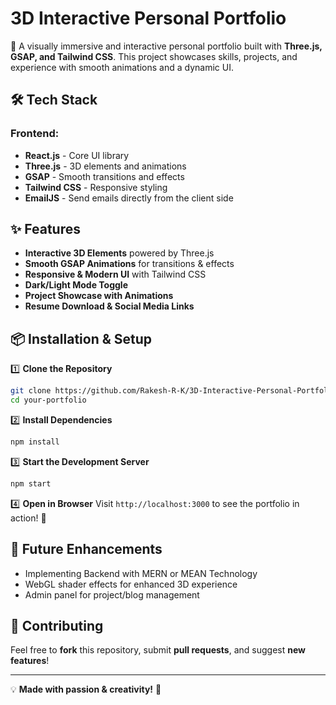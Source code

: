 # 3D Interactive Personal Portfolio

🚀 A visually immersive and interactive personal portfolio built with **Three.js, GSAP, and Tailwind CSS**. This project showcases skills, projects, and experience with smooth animations and a dynamic UI.

## 🛠 Tech Stack

### Frontend:
- **React.js** - Core UI library
- **Three.js** - 3D elements and animations
- **GSAP** - Smooth transitions and effects
- **Tailwind CSS** - Responsive styling
- **EmailJS** - Send emails directly from the client side

## ✨ Features
- **Interactive 3D Elements** powered by Three.js
- **Smooth GSAP Animations** for transitions & effects
- **Responsive & Modern UI** with Tailwind CSS
- **Dark/Light Mode Toggle**
- **Project Showcase with Animations**
- **Resume Download & Social Media Links**

## 📦 Installation & Setup

1️⃣ **Clone the Repository**
```sh
git clone https://github.com/Rakesh-R-K/3D-Interactive-Personal-Portfolio.git
cd your-portfolio
```

2️⃣ **Install Dependencies**
```sh
npm install
```

3️⃣ **Start the Development Server**
```sh
npm start
```

4️⃣ **Open in Browser**
Visit `http://localhost:3000` to see the portfolio in action! 🎨


## 📌 Future Enhancements
- Implementing Backend with MERN or MEAN Technology
- WebGL shader effects for enhanced 3D experience
- Admin panel for project/blog management

## 🎯 Contributing
Feel free to **fork** this repository, submit **pull requests**, and suggest **new features**!

---
💡 **Made with passion & creativity!** 🚀
